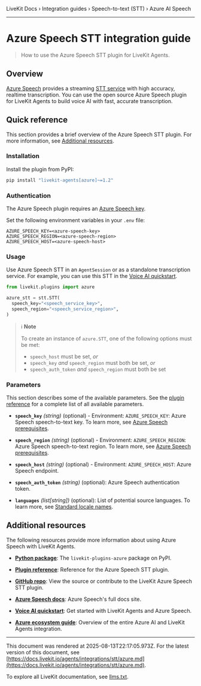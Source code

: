 LiveKit Docs › Integration guides › Speech-to-text (STT) › Azure AI Speech

---

# Azure Speech STT integration guide

> How to use the Azure Speech STT plugin for LiveKit Agents.

## Overview

[Azure Speech](https://learn.microsoft.com/en-us/azure/ai-services/speech-service/overview) provides a streaming [STT service](https://learn.microsoft.com/en-us/azure/ai-services/speech-service/index-speech-to-text) with high accuracy, realtime transcription. You can use the open source Azure Speech plugin for LiveKit Agents to build voice AI with fast, accurate transcription.

## Quick reference

This section provides a brief overview of the Azure Speech STT plugin. For more information, see [Additional resources](#additional-resources).

### Installation

Install the plugin from PyPI:

```bash
pip install "livekit-agents[azure]~=1.2"

```

### Authentication

The Azure Speech plugin requires an [Azure Speech key](https://learn.microsoft.com/en-us/azure/ai-services/speech-service/get-started-speech-to-text?tabs=macos,terminal&pivots=programming-language-python#prerequisites).

Set the following environment variables in your `.env` file:

```shell
AZURE_SPEECH_KEY=<azure-speech-key>
AZURE_SPEECH_REGION=<azure-speech-region>
AZURE_SPEECH_HOST=<azure-speech-host>

```

### Usage

Use Azure Speech STT in an `AgentSession` or as a standalone transcription service. For example, you can use this STT in the [Voice AI quickstart](https://docs.livekit.io/agents/start/voice-ai.md).

```python
from livekit.plugins import azure

azure_stt = stt.STT(
  speech_key="<speech_service_key>",
  speech_region="<speech_service_region>",
)

```

> ℹ️ **Note**
> 
> To create an instance of `azure.STT`, one of the following options must be met:
> 
> - `speech_host` must be set, _or_
> - `speech_key` _and_ `speech_region` must both be set, _or_
> - `speech_auth_token` _and_ `speech_region` must both be set

### Parameters

This section describes some of the available parameters. See the [plugin reference](https://docs.livekit.io/reference/python/v1/livekit/plugins/azure/index.html.md#livekit.plugins.azure.STT) for a complete list of all available parameters.

- **`speech_key`** _(string)_ (optional) - Environment: `AZURE_SPEECH_KEY`: Azure Speech speech-to-text key. To learn more, see [Azure Speech prerequisites](https://learn.microsoft.com/en-us/azure/ai-services/speech-service/get-started-speech-to-text?tabs=macos,terminal&pivots=programming-language-python#prerequisites).

- **`speech_region`** _(string)_ (optional) - Environment: `AZURE_SPEECH_REGION`: Azure Speech speech-to-text region. To learn more, see [Azure Speech prerequisites](https://learn.microsoft.com/en-us/azure/ai-services/speech-service/get-started-speech-to-text#prerequisites).

- **`speech_host`** _(string)_ (optional) - Environment: `AZURE_SPEECH_HOST`: Azure Speech endpoint.

- **`speech_auth_token`** _(string)_ (optional): Azure Speech authentication token.

- **`languages`** _(list[string])_ (optional): List of potential source languages. To learn more, see [Standard locale names](https://learn.microsoft.com/en-us/globalization/locale/standard-locale-names).

## Additional resources

The following resources provide more information about using Azure Speech with LiveKit Agents.

- **[Python package](https://pypi.org/project/livekit-plugins-azure/)**: The `livekit-plugins-azure` package on PyPI.

- **[Plugin reference](https://docs.livekit.io/reference/python/v1/livekit/plugins/azure/index.html.md#livekit.plugins.azure.STT)**: Reference for the Azure Speech STT plugin.

- **[GitHub repo](https://github.com/livekit/agents/tree/main/livekit-plugins/livekit-plugins-azure)**: View the source or contribute to the LiveKit Azure Speech STT plugin.

- **[Azure Speech docs](https://learn.microsoft.com/en-us/azure/ai-services/speech-service/overview)**: Azure Speech's full docs site.

- **[Voice AI quickstart](https://docs.livekit.io/agents/start/voice-ai.md)**: Get started with LiveKit Agents and Azure Speech.

- **[Azure ecosystem guide](https://docs.livekit.io/agents/integrations/azure.md)**: Overview of the entire Azure AI and LiveKit Agents integration.

---

This document was rendered at 2025-08-13T22:17:05.973Z.
For the latest version of this document, see [https://docs.livekit.io/agents/integrations/stt/azure.md](https://docs.livekit.io/agents/integrations/stt/azure.md).

To explore all LiveKit documentation, see [llms.txt](https://docs.livekit.io/llms.txt).